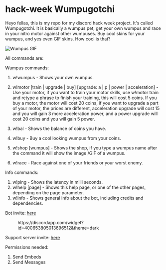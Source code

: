 # hack-week Wumpugotchi

Heyo fellas, this is my repo for my discord hack week project. It's called Wumpugotchi. It is basically a wumpus pet, get your own wumpus and race in your nitro motor against other wumpuses. Buy cool skins for your wumpus, and yes even GIF skins. How cool is that?

![Wumpus GIF](https://media1.tenor.com/images/79f06d8e2363fe483a35f6a5b2839278/tenor.gif?itemid=10582565)

All commands are:

Wumpus commands:
1. w!wumpus - Shows your own wumpus. 
1. w!motor [train | upgrade | buy] [upgrade: a | p | power | acceleration] - Use your motor, if you want to train your motor skills, use w!motor train and retype a phrase to finish your training, this will cost 5 coins. If you buy a motor, the motor will cost 20 coins, if you want to upgrade a part of your motor, the prices are different, acceleration upgrade will cost 15 and you will gain 3 more acceleration power, and a power upgrade will cost 20 coins and you will gain 5 power. 

1. w!bal - Shows the balance of coins you have. 
1. w!buy <wumpus> - Buy a cool looking wumpus from your coins. 

1. w!shop [wumpus] - Shows the shop, if you type a wumpus name after the command it will show the image /GIF of a wumpus. 

1. w!race <opponent-tag> <race-bet> - Race against one of your friends or your worst enemy. 

Info commands:
1. w!ping - Shows the latency in milli seconds.
1. w!help [page] - Shows this help page, or one of the other pages, depending on the page parameter. 
1. w!info - Shows general info about the bot, including credits and dependencies. 

Bot invite: [here](https://discordapp.com/api/oauth2/authorize?client_id=592281760256098304&permissions=51200&scope=bot)  <br />

<figure class="video_container">
  https://discordapp.com/widget?id=400653805013696512&theme=dark
</figure>
                                                                                                                                         

Support server invite: [here](https://discord.gg/TRKjKX)

Permissions needed:

1. Send Embeds
1. Send Messages
